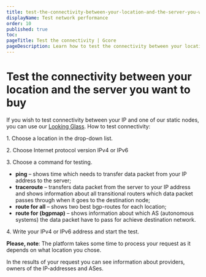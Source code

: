 ```yaml
---
title: test-the-connectivity-between-your-location-and-the-server-you-want-to-buy
displayName: Test network performance
order: 10
published: true
toc:
pageTitle: Test the connectivity | Gcore
pageDescription: Learn how to test the connectivity between your location and the desired server before purchase using the Looking Glass tool.
---
```

# Test the connectivity between your location and the server you want to buy

If you wish to test connectivity between your IP and one of our static nodes, you can use our <a href="http://lg.gcore.com/" target="_blank">Looking Glass</a>. How to test connectivity:

1\. Choose a location in the drop-down list.

2\. Choose Internet protocol version IPv4 or IPv6

3\. Choose a command for testing.

- **ping** – shows time which needs to transfer data packet from your IP address to the server;
- **traceroute** – transfers data packet from the server to your IP address and shows information about all transitional routers which data packet passes through when it goes to the destination node;    
- **route for all** – shows two best bgp-routes for each location;
- **route for** **(bgpmap)** – shows information about which AS (autonomous systems) the data packet have to pass for achieve destination network.

4\. Write your IPv4 or IPv6 address and start the test.

**Please, note**: The platform takes some time to process your request as it depends on what location you chose.

In the results of your request you can see information about providers, owners of the IP-addresses and ASes.